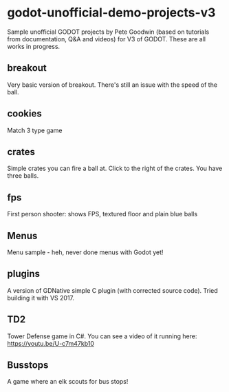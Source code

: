 # godot-unofficial-demo-projects-v3
Sample unofficial GODOT projects by Pete Goodwin (based on tutorials from documentation, Q&A and videos) for V3 of GODOT.
These are all works in progress.
## breakout
Very basic version of breakout. There's still an issue with the speed of the ball.
## cookies
Match 3 type game
## crates
Simple crates you can fire a ball at. Click to the right of the crates. You have three balls.
## fps
First person shooter: shows FPS, textured floor and plain blue balls
## Menus
Menu sample - heh, never done menus with Godot yet!
## plugins
A version of GDNative simple C plugin (with corrected source code). Tried building it with VS 2017.
## TD2
Tower Defense game in C#. You can see a video of it running here: https://youtu.be/U-c7m47kb10
## Busstops
A game where an elk scouts for bus stops!

